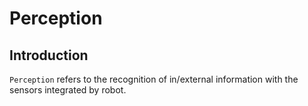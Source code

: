 # Perception

## Introduction

`Perception` refers to the recognition of in/external information with the sensors integrated by robot.
